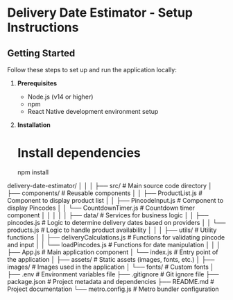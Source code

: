 # Delivery Date Estimator - Setup Instructions

## Getting Started

Follow these steps to set up and run the application locally:

1. **Prerequisites**
   - Node.js (v14 or higher)
   - npm
   - React Native development environment setup

2. **Installation**

   # Install dependencies
   npm install
   
delivery-date-estimator/
│
│
│
├── src/                         # Main source code directory
│   ├── components/              # Reusable components
│   │   ├── ProductList.js       # Component to display product list
│   │   ├── PincodeInput.js      # Component to display Pincodes 
│   │   └── CountdownTimer.js     # Countdown timer component
│   │
│   │
│   ├── data/                # Services for business logic
│   │   ├── pincodes.js   # Logic to determine delivery dates based on providers
│   │   └── products.js     # Logic to handle product availability
│   │
│   ├── utils/                   # Utility functions
│   │   ├── deliveryCalculations.js         # Functions for validating pincode and input
│   │   └── loadPincodes.js          # Functions for date manipulation
│   │
│   ├── App.js                   # Main application component
│   └── index.js                 # Entry point of the application
│
├── assets/                      # Static assets (images, fonts, etc.)
│   ├── images/                  # Images used in the application
│   └── fonts/                   # Custom fonts
│
├── .env                         # Environment variables file
├── .gitignore                   # Git ignore file
├── package.json                 # Project metadata and dependencies
├── README.md                    # Project documentation
└── metro.config.js              # Metro bundler configuration